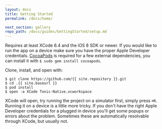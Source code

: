 ```yaml
---
layout: docs
title: Getting Started
permalink: /docs/home/

next_section: gallery
repo_path: /docs/guides/GettingStarted/setup.md
---
```


Requires at least XCode 6.4 and the iOS 8 SDK or newer. If you would like to run the app
on a device make sure you have the proper Apple Developer credentials.
[CocoaPods](https://cocoapods.org) is required for a few external
dependencies, you can install it with `$ sudo gem install cocoapods`.

Clone, install, and open with:

```
$ git clone https://github.com/{{ site.repository }}.git
$ cd .{{ site.baseurl }}
$ pod install
$ open -a XCode Tonic-Native.xcworkspace
```

XCode will open, try running the project on a simulator first, simply press
`⌘R`. Running it on a device is a little more tricky. If you don't have the right
Apple Developer credentials for a plugged in device you'll get some popups
or errors about the problem. Sometimes these are automatically resolvable
through XCode, but usually not.
